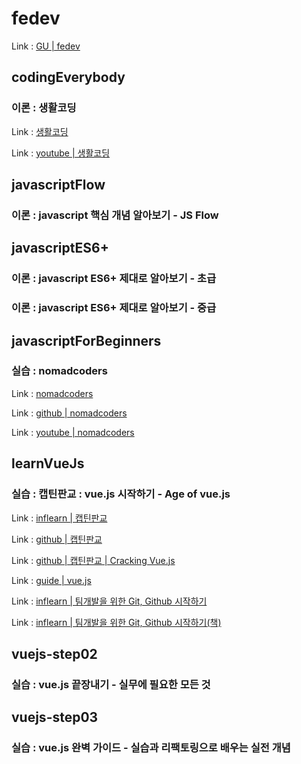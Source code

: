 # fedev

Link : [GU | fedev](https://ioabcoi.github.io/fedev/ "fedev")

## codingEverybody
### 이론 : 생활코딩

Link : [생활코딩](https://ioabcoi.github.io/fedev/ "생활코딩")

Link : [youtube | 생활코딩 ](https://www.youtube.com/watch?v=PZIPsKgWJiw&list=PLuHgQVnccGMA4uSig3hCjl7wTDeyIeZVU "youtube | 생활코딩")

## javascriptFlow
### 이론 : javascript 핵심 개념 알아보기 - JS Flow

## javascriptES6+
### 이론 : javascript ES6+ 제대로 알아보기 - 초급
### 이론 : javascript ES6+ 제대로 알아보기 - 중급

## javascriptForBeginners 
### 실습 : nomadcoders

Link : [nomadcoders](https://nomadcoders.co/javascript-for-beginners "nomadcoders")

Link : [github | nomadcoders](https://github.com/nomadcoders/js-basics "github | nomadcoders")

Link : [youtube | nomadcoders](https://www.youtube.com/watch?v=wUHncG3VwPw&list=PLLUCyU7SBaR7tOMe-ySJ5Uu1UlEBznxTr "youtube | nomadcoders")

## learnVueJs
### 실습 : 캡틴판교 : vue.js 시작하기 - Age of vue.js

Link : [inflearn | 캡틴판교](https://www.inflearn.com/course/Age-of-Vuejs/lecture/21395?tab=curriculum "inflearn | 캡틴판교")

Link : [github | 캡틴판교](https://github.com/joshua1988/learn-vue-js "github | 캡틴판교")

Link : [github | 캡틴판교 | Cracking Vue.js](https://joshua1988.github.io/vue-camp/ "github | 캡틴판교 | Cracking Vue.js")

Link : [guide | vue.js](https://kr.vuejs.org/v2/guide/ "guide | vue.js")

Link : [inflearn | 팀개발을 위한 Git, Github 시작하기](https://www.inflearn.com/course/팀개발-깃-깃허브 "inflearn | 팀개발을 위한 Git, Github 시작하기")

Link : [inflearn | 팀개발을 위한 Git, Github 시작하기(책)](http://www.yes24.com/Product/Goods/85382769?Acode=101 "inflearn | 팀개발을 위한 Git, Github 시작하기(책)")

## vuejs-step02
### 실습 : vue.js 끝장내기 - 실무에 필요한 모든 것

## vuejs-step03
### 실습 : vue.js 완벽 가이드 - 실습과 리팩토링으로 배우는 실전 개념



